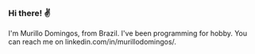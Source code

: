 ### Hi there! ✌

I'm Murillo Domingos, from Brazil. I've been programming for hobby. You can reach me on linkedin.com/in/murillodomingos/.

